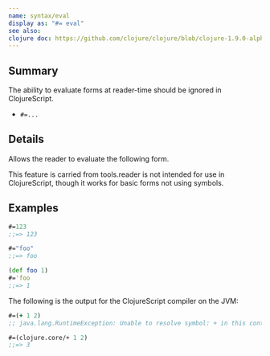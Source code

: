 ```yaml
---
name: syntax/eval
display as: "#= eval"
see also:
clojure doc: https://github.com/clojure/clojure/blob/clojure-1.9.0-alpha10/src/jvm/clojure/lang/LispReader.java#L114
---
```


## Summary

The ability to evaluate forms at reader-time should be ignored in ClojureScript.

- `#=...`

## Details

Allows the reader to evaluate the following form.

This feature is carried from tools.reader is not intended for use in ClojureScript,
though it works for basic forms not using symbols.

## Examples

```clj
#=123
;;=> 123

#="foo"
;;=> foo

(def foo 1)
#='foo
;;=> 1
```

The following is the output for the ClojureScript compiler on the JVM:

```clj
#=(+ 1 2)
;; java.lang.RuntimeException: Unable to resolve symbol: + in this context

#=(clojure.core/+ 1 2)
;;=> 3
```
